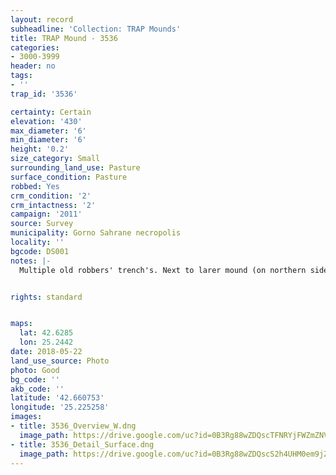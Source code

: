 ```yaml
---
layout: record
subheadline: 'Collection: TRAP Mounds'
title: TRAP Mound - 3536
categories:
- 3000-3999
header: no
tags:
- ''
trap_id: '3536'

certainty: Certain
elevation: '430'
max_diameter: '6'
min_diameter: '6'
height: '0.2'
size_category: Small
surrounding_land_use: Pasture
surface_condition: Pasture
robbed: Yes
crm_condition: '2'
crm_intactness: '2'
campaign: '2011'
source: Survey
municipality: Gorno Sahrane necropolis
locality: ''
bgcode: DS001
notes: |-
  Multiple old robbers' trench's. Next to larer mound (on northern side).


rights: standard


maps:
  lat: 42.6285
  lon: 25.2442
date: 2018-05-22
land_use_source: Photo
photo: Good
bg_code: ''
akb_code: ''
latitude: '42.660753'
longitude: '25.225258'
images:
- title: 3536_Overview_W.dng
  image_path: https://drive.google.com/uc?id=0B3Rg88wZDQscTFNRYjFWZmZNVlk
- title: 3536_Detail_Surface.dng
  image_path: https://drive.google.com/uc?id=0B3Rg88wZDQscS2h4UHM0em9jZm8
---
```

